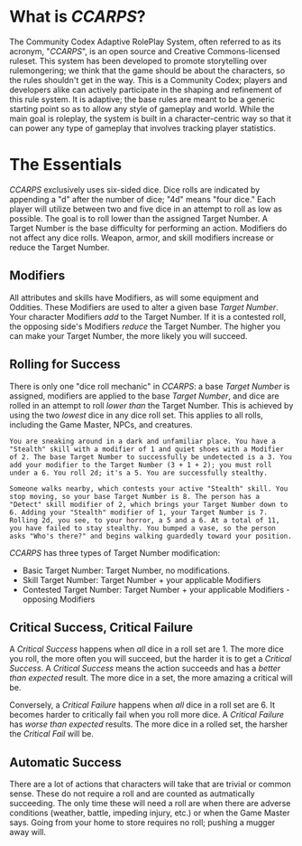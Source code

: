 # What is *CCARPS*? #
The Community Codex Adaptive RolePlay System, often referred to as its acronym, "*CCARPS*", is an open source and Creative Commons-licensed ruleset. This system has been developed to promote storytelling over rulemongering; we think that the game should be about the characters, so the rules shouldn't get in the way. This is a Community Codex; players and developers alike can actively participate in the shaping and refinement of this rule system. It is adaptive; the base rules are meant to be a generic starting point so as to allow any style of gameplay and world. While the main goal is roleplay, the system is built in a character-centric way so that it can power any type of gameplay that involves tracking player statistics.

# The Essentials #
*CCARPS* exclusively uses six-sided dice. Dice rolls are indicated by appending a "d" after the number of dice; "4d" means "four dice." Each player will utilize between two and five dice in an attempt to roll as low as possible. The goal is to roll lower than the assigned Target Number. A Target Number is the base difficulty for performing an action. Modifiers do not affect any dice rolls. Weapon, armor, and skill modifiers increase or reduce the Target Number.

## Modifiers ##
All attributes and skills have Modifiers, as will some equipment and Oddities. These Modifiers are used to alter a given base *Target Number*. Your character Modifiers *add* to the Target Number. If it is a contested roll, the opposing side's Modifiers *reduce* the Target Number. The higher you can make your Target Number, the more likely you will succeed.

## Rolling for Success ##
There is only one "dice roll mechanic" in *CCARPS*: a base *Target Number* is assigned, modifiers are applied to the base *Target Number*, and dice are rolled in an attempt to roll *lower than* the Target Number. This is achieved by using the two *lowest* dice in any dice roll set. This applies to all rolls, including the Game Master, NPCs, and creatures.

	You are sneaking around in a dark and unfamiliar place. You have a "Stealth" skill with a modifier of 1 and quiet shoes with a Modifier of 2. The base Target Number to successfully be undetected is a 3. You add your modifier to the Target Number (3 + 1 + 2); you must roll under a 6. You roll 2d; it's a 5. You are successfully stealthy.

	Someone walks nearby, which contests your active "Stealth" skill. You stop moving, so your base Target Number is 8. The person has a "Detect" skill modifier of 2, which brings your Target Number down to 6. Adding your "Stealth" modifier of 1, your Target Number is 7. Rolling 2d, you see, to your horror, a 5 and a 6. At a total of 11, you have failed to stay stealthy. You bumped a vase, so the person asks "Who's there?" and begins walking guardedly toward your position.

*CCARPS* has three types of Target Number modification:

* Basic Target Number: Target Number, no modifications.
* Skill Target Number: Target Number + your applicable Modifiers
* Contested Target Number: Target Number + your applicable Modifiers - opposing Modifiers

## Critical Success, Critical Failure ##
A *Critical Success* happens when *all* dice in a roll set are 1. The more dice you roll, the more often you will succeed, but the harder it is to get a *Critical Success*. A *Critical Success* means the action succeeds and has a *better than expected* result. The more dice in a set, the more amazing a critical will be.

Conversely, a *Critical Failure* happens when *all* dice in a roll set are 6. It becomes harder to critically fail when you roll more dice. A *Critical Failure* has *worse than expected* results. The more dice in a rolled set, the harsher the *Critical Fail* will be.

## Automatic Success ##
There are a lot of actions that characters will take that are trivial or common sense. These do not require a roll and are counted as autmatically succeeding. The only time these will need a roll are when there are adverse conditions (weather, battle, impeding injury, etc.) or when the Game Master says. Going from your home to store requires no roll; pushing a mugger away will.

